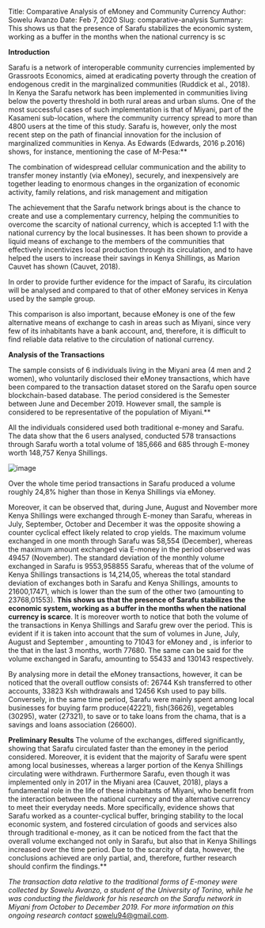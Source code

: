 Title: Comparative Analysis of eMoney and Community Currency
Author: Sowelu Avanzo
Date: Feb 7, 2020
Slug: comparative-analysis
Summary: This shows us that the presence of Sarafu stabilizes the economic system, working as a buffer in the months when the national currency is sc

**Introduction**

Sarafu is a network of interoperable community currencies implemented by
Grassroots Economics, aimed at eradicating poverty through the creation
of endogenous credit in the marginalized communities (Ruddick et al.,
2018). In Kenya the Sarafu network has been implemented in communities
living below the poverty threshold in both rural areas and urban slums.
One of the most successful cases of such implementation is that of
Miyani, part of the Kasameni sub-location, where the community currency
spread to more than 4800 users at the time of this study. Sarafu is,
however, only the most recent step on the path of financial innovation
for the inclusion of marginalized communities in Kenya. As Edwards
(Edwards, 2016 p.2016) shows, for instance, mentioning the case of
M-Pesa:\*\*

The combination of widespread cellular communication and the ability to
transfer money instantly (via eMoney), securely, and inexpensively are
together leading to enormous changes in the organization of economic
activity, family relations, and risk management and mitigation

The achievement that the Sarafu network brings about is the chance to
create and use a complementary currency, helping the communities to
overcome the scarcity of national currency, which is accepted 1:1 with
the national currency by the local businesses. It has been shown to
provide a liquid means of exchange to the members of the communities
that effectively incentivizes local production through its circulation,
and to have helped the users to increase their savings in Kenya
Shillings, as Marion Cauvet has shown (Cauvet, 2018).

In order to provide further evidence for the impact of Sarafu, its
circulation will be analysed and compared to that of other eMoney
services in Kenya used by the sample group.

This comparison is also important, because eMoney is one of the few
alternative means of exchange to cash in areas such as Miyani, since
very few of its inhabitants have a bank account, and, therefore, it is
difficult to find reliable data relative to the circulation of national
currency.

**Analysis of the Transactions**

The sample consists of 6 individuals living in the Miyani area (4 men
and 2 women), who voluntarily disclosed their eMoney transactions, which
have been compared to the transaction dataset stored on the Sarafu open
source blockchain-based database. The period considered is the Semester
between June and December 2019. However small, the sample is considered
to be representative of the population of Miyani.\*\*

All the individuals considered used both traditional e-money and Sarafu.
The data show that the 6 users analysed, conducted 578 transactions
through Sarafu worth a total volume of 185,666 and 685 through E-money
worth 148,757 Kenya Shillings.

![image](images/blog/comparative-analysis1.webp)

Over the whole time period transactions in Sarafu produced a volume
roughly 24,8% higher than those in Kenya Shillings via eMoney.

Moreover, it can be observed that, during June, August and November more
Kenya Shillings were exchanged through E-money than Sarafu, whereas in
July, September, October and December it was the opposite showing a
counter cyclical effect likely related to crop yields. The maximum
volume exchanged in one month through Sarafu was 58,554 (December),
whereas the maximum amount exchanged via E-money in the period observed
was 49457 (November). The standard deviation of the monthly volume
exchanged in Sarafu is 9553,958855 Sarafu, whereas that of the volume of
Kenya Shillings transactions is 14,214,05, whereas the total standard
deviation of exchanges both in Sarafu and Kenya Shillings, amounts to
21600,17471, which is lower than the sum of the other two (amounting to
23768,01553). **This shows us that the presence of Sarafu stabilizes the
economic system, working as a buffer in the months when the national
currency is scarce**. It is moreover worth to notice that both the
volume of the transactions in Kenya Shillings and Sarafu grew over the
period. This is evident if it is taken into account that the sum of
volumes in June, July, August and September , amounting to 71043 for
eMoney and , is inferior to the that in the last 3 months, worth 77680.
The same can be said for the volume exchanged in Sarafu, amounting to
55433 and 130143 respectively.

By analysing more in detail the eMoney transactions, however, it can be
noticed that the overall outflow consists of: 26744 Ksh transferred to
other accounts, 33823 Ksh withdrawals and 12456 Ksh used to pay bills.
Conversely, in the same time period, Sarafu were mainly spent among
local businesses for buying farm produce(42221), fish(36626), vegetables
(30295), water (27321), to save or to take loans from the chama, that is
a savings and loans association (26600).

**Preliminary Results** The volume of the exchanges, differed
significantly, showing that Sarafu circulated faster than the emoney in
the period considered. Moreover, it is evident that the majority of
Sarafu were spent among local businesses, whereas a larger portion of
the Kenya Shillings circulating were withdrawn. Furthermore Sarafu, even
though it was implemented only in 2017 in the Miyani area (Cauvet,
2018), plays a fundamental role in the life of these inhabitants of
Miyani, who benefit from the interaction between the national currency
and the alternative currency to meet their everyday needs. More
specifically, evidence shows that Sarafu worked as a counter-cyclical
buffer, bringing stability to the local economic system, and fostered
circulation of goods and services also through traditional e-money, as
it can be noticed from the fact that the overall volume exchanged not
only in Sarafu, but also that in Kenya Shillings increased over the time
period. Due to the scarcity of data, however, the conclusions achieved
are only partial, and, therefore, further research should confirm the
findings.\*\*


_The transaction data relative to the traditional forms of E-money were
collected by Sowelu Avanzo, a student of the University of Torino, while
he was conducting the fieldwork for his research on the Sarafu network
in Miyani from October to December 2019. For more information on this
ongoing research contact_ <sowelu94@gmail.com>.
